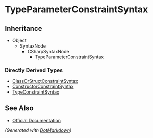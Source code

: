 # TypeParameterConstraintSyntax

## Inheritance

* Object
  * SyntaxNode
    * CSharpSyntaxNode
      * TypeParameterConstraintSyntax

### Directly Derived Types

* [ClassOrStructConstraintSyntax](ClassOrStructConstraintSyntax.md)
* [ConstructorConstraintSyntax](ConstructorConstraintSyntax.md)
* [TypeConstraintSyntax](TypeConstraintSyntax.md)

## See Also

* [Official Documentation](https://docs.microsoft.com/en-us/dotnet/api/microsoft.codeanalysis.csharp.syntax.typeparameterconstraintsyntax)


*\(Generated with [DotMarkdown](http://github.com/JosefPihrt/DotMarkdown)\)*